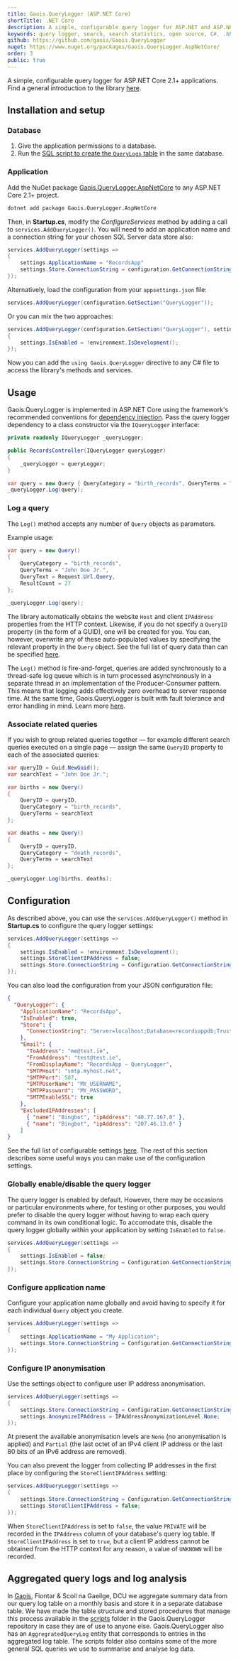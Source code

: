 ```yaml
---
title: Gaois.QueryLogger (ASP.NET Core)
shortTitle: .NET Core
description: A simple, configurable query logger for ASP.NET and ASP.NET Core applications
keywords: query logger, search, search statistics, open source, C#, .NET Core, dotnet, SQL Server, Fiontar & Scoil na Gaeilge, DCU
github: https://github.com/gaois/Gaois.QueryLogger
nuget: https://www.nuget.org/packages/Gaois.QueryLogger.AspNetCore/
order: 3
public: true
---
```


A simple, configurable query logger for ASP.NET Core 2.1+ applications. Find a general introduction to the library [here](../intro).

## Installation and setup

### Database

1. Give the application permissions to a database.
2. Run the [SQL script to create the `QueryLogs` table](https://github.com/gaois/Gaois.QueryLogger/tree/master/scripts) in the same database.

### Application

Add the NuGet package [Gaois.QueryLogger.AspNetCore](https://www.nuget.org/packages/Gaois.QueryLogger.AspNetCore/) to any ASP.NET Core 2.1+ project.

```cmd
dotnet add package Gaois.QueryLogger.AspNetCore
```

Then, in **Startup.cs**, modify the *ConfigureServices* method by adding a call to `services.AddQueryLogger()`. You will need to add an application name and a connection string for your chosen SQL Server data store also:

```csharp
services.AddQueryLogger(settings =>
{
    settings.ApplicationName = "RecordsApp"
    settings.Store.ConnectionString = configuration.GetConnectionString("query_logger");
});
```
Alternatively, load the configuration from your `appsettings.json` file:

```csharp
services.AddQueryLogger(configuration.GetSection("QueryLogger"));
```

Or you can mix the two approaches:

```csharp
services.AddQueryLogger(configuration.GetSection("QueryLogger"), settings =>
{
    settings.IsEnabled = !environment.IsDevelopment();
});
```

Now you can add the `using Gaois.QueryLogger` directive to any C# file to access the library's methods and services.

## Usage

Gaois.QueryLogger is implemented in ASP.NET Core using the framework's recommended conventions for [dependency injection](https://docs.microsoft.com/en-us/aspnet/core/fundamentals/dependency-injection). Pass the query logger dependency to a class constructor via the `IQueryLogger` interface:

```csharp
private readonly IQueryLogger _queryLogger;

public RecordsController(IQueryLogger queryLogger)
{
    _queryLogger = queryLogger;
}

var query = new Query { QueryCategory = "birth_records", QueryTerms = "test", QueryText = Request.Url.Query };
_queryLogger.Log(query);
```

### Log a query

The `Log()` method accepts any number of `Query` objects as parameters.

Example usage:

```csharp
var query = new Query()
{
    QueryCategory = "birth_records",
    QueryTerms = "John Doe Jr.",
    QueryText = Request.Url.Query,
    ResultCount = 27
};

_queryLogger.Log(query);
```

The library automatically obtains the website `Host` and client `IPAddress` properties from the HTTP context. Likewise, if you do not specify a `QueryID` property (in the form of a GUID), one will be created for you. You can, however, overwrite any of these auto-populated values by specifying the relevant property in the `Query` object. See the full list of query data than can be specified [here](../data).

The `Log()` method is fire-and-forget, queries are added synchronously to a thread-safe log queue which is in turn processed asynchronously in a separate thread in an implementation of the Producer-Consumer pattern. This means that logging adds effectively zero overhead to server response time. At the same time, Gaois.QueryLogger is built with fault tolerance and error handling in mind. Learn more [here](../faulttolerance).

### Associate related queries

If you wish to group related queries together — for example different search queries executed on a single page — assign the same `QueryID` property to each of the associated queries:

```csharp
var queryID = Guid.NewGuid();
var searchText = "John Doe Jr.";

var births = new Query()
{
    QueryID = queryID,
    QueryCategory = "birth_records",
    QueryTerms = searchText
};

var deaths = new Query()
{
    QueryID = queryID,
    QueryCategory = "death_records",
    QueryTerms = searchText
};

_queryLogger.Log(births, deaths);
```

## Configuration

As described above, you can use the `services.AddQueryLogger()` method in **Startup.cs** to configure the query logger settings:

```csharp
services.AddQueryLogger(settings =>
{
    settings.IsEnabled = !environment.IsDevelopment();
    settings.StoreClientIPAddress = false;
    settings.Store.ConnectionString = Configuration.GetConnectionString("query_logger");
});
```

You can also load the configuration from your JSON configuration file:

```json
{
  "QueryLogger": {
    "ApplicationName": "RecordsApp",
    "IsEnabled": true,
    "Store": {
      "ConnectionString": "Server=localhost;Database=recordsappdb;Trusted_Connection=True;"
    },
    "Email": {
      "ToAddress": "me@test.ie",
      "FromAddress": "test@test.ie",
      "FromDisplayName": "RecordsApp — QueryLogger",
      "SMTPHost": "smtp.myhost.net",
      "SMTPPort": 587,
      "SMTPUserName": "MY_USERNAME",
      "SMTPPassword": "MY_PASSWORD",
      "SMTPEnableSSL": true
    },
    "ExcludedIPAddresses": [
      { "name": "Bingbot", "ipAddress": "40.77.167.0" },
      { "name": "Bingbot", "ipAddress": "207.46.13.0" }
    ]
}
```

See the full list of configurable settings [here](../configuration). The rest of this section describes some useful ways you can make use of the configuration settings.

### Globally enable/disable the query logger

The query logger is enabled by default. However, there may be occasions or particular environments where, for testing or other purposes, you would prefer to disable the query logger without having to wrap each query command in its own conditional logic. To accomodate this, disable the query logger globally within your application by setting `IsEnabled` to `false`.

```csharp
services.AddQueryLogger(settings =>
{
    settings.IsEnabled = false;
    settings.Store.ConnectionString = Configuration.GetConnectionString("query_logger");
});
```

### Configure application name

Configure your application name globally and avoid having to specify it for each individual `Query` object you create.

```csharp
services.AddQueryLogger(settings =>
{
    settings.ApplicationName = "My Application";
    settings.Store.ConnectionString = Configuration.GetConnectionString("query_logger");
});
```

### Configure IP anonymisation

Use the settings object to configure user IP address anonymisation.

```csharp
services.AddQueryLogger(settings =>
{
    settings.Store.ConnectionString = Configuration.GetConnectionString("query_logger");
    settings.AnonymizeIPAddress = IPAddressAnonymizationLevel.None;
});
```

At present the available anonymisation levels are `None` (no anonymisation is applied) and `Partial` (the last octet of an IPv4 client IP address or the last 80 bits of an IPv6 address are removed).

You can also prevent the logger from collecting IP addresses in the first place by configuring the `StoreClientIPAddress` setting:

```csharp
services.AddQueryLogger(settings =>
{
    settings.Store.ConnectionString = Configuration.GetConnectionString("query_logger");
    settings.StoreClientIPAddress = false;
});
```

When `StoreClientIPAddress` is set to `false`, the value `PRIVATE` will be recorded in the `IPAddress` column of your database's query log table. If `StoreClientIPAddress` is set to `true`, but a client IP address cannot be obtained from the HTTP context for any reason, a value of `UNKNOWN` will be recorded.

## Aggregated query logs and log analysis

In [Gaois](https://www.gaois.ie), Fiontar & Scoil na Gaeilge, DCU we aggregate summary data from our query log table on a monthly basis and store it in a separate database table. We have made the table structure and stored procedures that manage this process available in the [scripts](https://github.com/gaois/Gaois.QueryLogger/tree/master/scripts) folder in the Gaois.QueryLogger repository in case they are of use to anyone else. Gaois.QueryLogger also has an `AggregratedQueryLog` entity that corresponds to entries in the aggregated log table. The scripts folder also contains some of the more general SQL queries we use to summarise and analyse log data.
